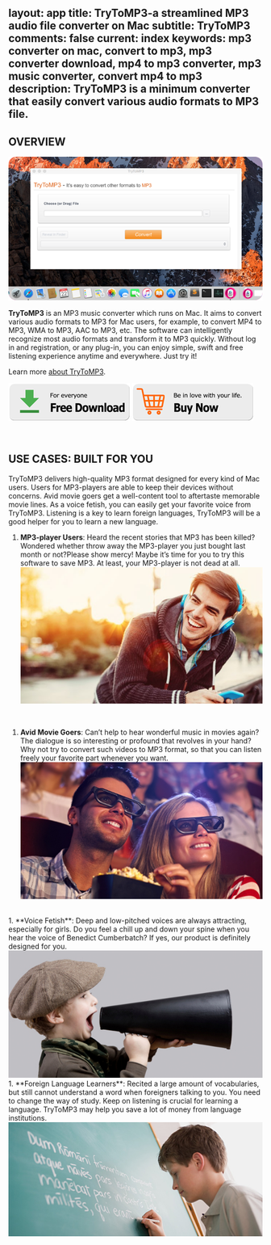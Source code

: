 layout: app
title: TryToMP3-a streamlined MP3 audio file converter on Mac
subtitle: TryToMP3
comments: false
current: index
keywords: mp3 converter on mac, convert to mp3, mp3 converter download, mp4 to mp3 converter, mp3 music converter, convert mp4 to mp3 
description: TryToMP3 is a minimum converter that easily convert various audio formats to MP3 file.
---


## OVERVIEW

![](./images/screens/s2_664x374_op.png)

**TryToMP3** is an MP3 music converter which runs on Mac. It aims to convert various audio formats to MP3 for Mac users, for example, to convert MP4 to MP3, WMA to MP3, AAC to MP3, etc. The software can intelligently recognize most audio formats and transform it to MP3 quickly. Without log in and registration, or any plug-in, you can enjoy simple, swift and free listening experience anytime and everywhere. Just try it!

Learn more [about TryToMP3](./features.html).

[![](../../../asset/images/free-download.png)](./download.html) [![](../../../asset/images/buy-now.png)](./buy.html)

<!-- ![](./images/screens/s2_953x525.png) -->


<br>

## USE CASES: BUILT FOR YOU
TryToMP3 delivers high-quality MP3 format designed for every kind of Mac users. Users for MP3-players are able to keep their devices without concerns. Avid movie goers get a well-content tool to aftertaste memorable movie lines. As a voice fetish, you can easily get your favorite voice from TryToMP3. Listening is a key to learn foreign languages, TryToMP3 will be a good helper for you to learn a new language.

1. **MP3-player Users**: Heard the recent stories that MP3 has been killed? Wondered whether throw away the MP3-player you just bought last month or not?Please show mercy! Maybe it’s time for you to try this software to save MP3. At least, your MP3-player is not dead at all.<br>
![](./images/screens/Listening-to-music.small_-664x374.jpg)
<br>

1. **Avid Movie Goers**: Can’t help to hear wonderful music in movies again? The dialogue is so interesting or profound that revolves in your hand? Why not try to convert such videos to MP3 format, so that you can listen freely your favorite part whenever you want.<br>
![](./images/screens/movie_664x374.png)
<br>
1. **Voice Fetish**: Deep and low-pitched voices are always attracting, especially for girls. Do you feel a chill up and down your spine when you hear the voice of Benedict Cumberbatch? If yes, our product is definitely designed for you. <br>
<img src='./images/screens/A-Voice.jpg' style='width: 664px'>
<br>
1. **Foreign Language Learners**: Recited a large amount of vocabularies, but still cannot understand a word when foreigners talking to you. You need to change the way of study. Keep on listening is crucial for learning a language. TryToMP3 may help you save a lot of money from language institutions.  <br>  
<img src='./images/screens/language.jpg' style='width: 664px'>
